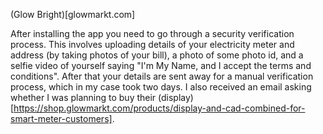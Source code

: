 (Glow Bright)[glowmarkt.com]

After installing the app you need to go through a security verification process. This involves uploading details of your electricity meter and address (by taking photos of your bill), a photo of some photo id, and a selfie video of yourself saying "I'm My Name, and I accept the terms and conditions". After that your details are sent away for a manual verification process, which in my case took two days. I also received an email asking whether I was planning to buy their (display)[https://shop.glowmarkt.com/products/display-and-cad-combined-for-smart-meter-customers].
